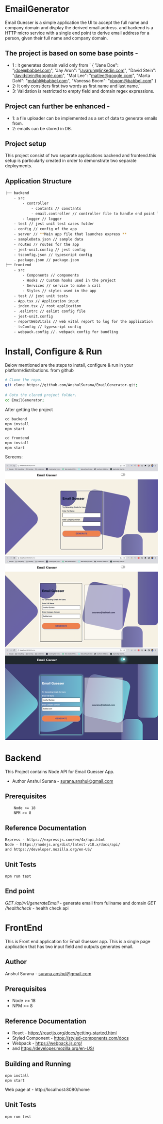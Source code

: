 # EmailGenerator

Email Guesser is a simple application the UI to accept the full name and company domain and display the derived email address.
and backend is a HTTP micro service with a single end point to derive email address for a person, given their full name and company domain.

## The project is based on some base points - 
* 1 : it generates domain valid only from `
    {
    "Jane Doe": "jdoe@babbel.com",
    "Jay Arun": "jayarun@linkedin.com",
    "David Stein": "davidstein@google.com",
    "Mat Lee": "matlee@google.com",
    "Marta Dahl": "mdahl@babbel.com",
    "Vanessa Boom": "vboom@babbel.com"
    }
* 2: It only considers first two words as first name and last name.`
* 3: Validation is restricted to empty field and domain regex expressions.

## Project can further be enhanced - 
* 1: a file uploader can be implemented as a set of data to generate emails from.
* 2: emails can be stored in DB.

## Project setup

This project consist of two separate applications backend and frontend.this setup is particularly created in order to demonstrate two separate deployments.

## Application Structure

```bash
├── backend
    - src
        - controller
            - contants // constants 
            - email.controller // controller file to handle end point logic
        - logger // logger 
    - test // jest unit test cases folder
    - config // config of the app
    - server // **Main app file that launches express **
    - sampleData.json // sample data 
    - routes // routes for the app
    - jest-unit.config // jest config 
    - tsconfig.json // typescript config
    - package.json // package.json
├── frontend
    - src
        - Components // components
        - Hooks // Custom hooks used in the project
        - Services // service to make a call
        - Styles // styles used in the app
    - test // jest unit tests
    - App.tsx // Application input
    - index.tsx // root application
    - .eslintrc // eslint config file
    - jest-unit.config
    - reportWebVitals // web vital report to log for the application
    - tsConfig // typescript config
    - webpack.config //. webpack config for bundling


```
# Install, Configure & Run

Below mentioned are the steps to install, configure & run in your platform/distributions. from github

```bash
# Clone the repo.
git clone https://github.com/AnshulSurana/EmailGenerator.git;

# Goto the cloned project folder.
cd EmailGenerator;
```

After getting the project

```
cd backend
npm install
npm start
```
```
cd frontend
npm install
npm start
```

Screens:

![Screen](/frontend/assets/1.png)
![Screen](/frontend/assets/2.png)
![Screen](/frontend/assets/3.png)


# Backend 

This Project contains Node API for Email Guesser App.

 - Author
Anshul Surana - surana.anshul@gmail.com

## Prerequisites

```
    Node >= 18
    NPM >= 8
```

## Reference Documentation

    Express - https://expressjs.com/en/4x/api.html
    Node - https://nodejs.org/dist/latest-v18.x/docs/api/
    and https://developer.mozilla.org/en-US/

## Unit Tests
    npm run test

## End point
*GET /api/v1/generateEmail*
    - generate email from fullname and domain
*GET /healthcheck*
    - health check api 


# FrontEnd

This is Front end application for Email Guesser app. This is a single page application that has two input field and outputs generates email.


## Author
Anshul Surana - surana.anshul@gmail.com

## Prerequisites
- Node >= 18
- NPM >= 8

## Reference Documentation
- React - https://reactjs.org/docs/getting-started.html
- Styled Component - https://styled-components.com/docs
- Webpack - https://webpack.js.org/
- and https://developer.mozilla.org/en-US/

## Building and Running
    npm install
    npm start

Web page at - http://localhost:8080/home
## Unit Tests
    npm run test